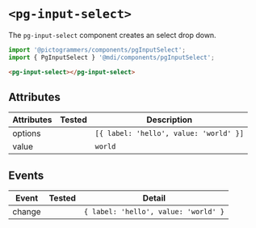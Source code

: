 # `<pg-input-select>`

The `pg-input-select` component creates an select drop down.

```typescript
import '@pictogrammers/components/pgInputSelect';
import { PgInputSelect } '@mdi/components/pgInputSelect';
```

```html
<pg-input-select></pg-input-select>
```

## Attributes

| Attributes | Tested   | Description |
| ---------- | -------- | ----------- |
| options    |          | `[{ label: 'hello', value: 'world' }]` |
| value      |          | `world` |

## Events

| Event     | Tested   | Detail |
| --------- | -------- | ----------- |
| change    |          | `{ label: 'hello', value: 'world' }` |
